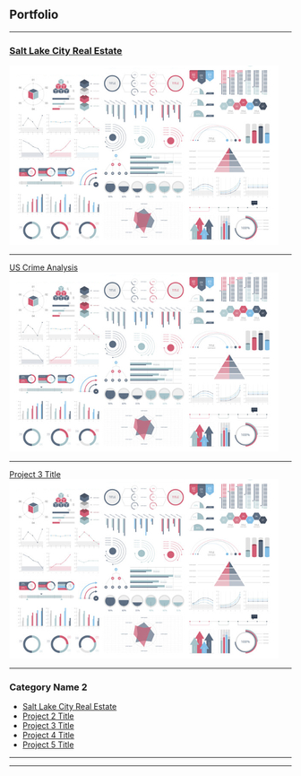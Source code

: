 ## Portfolio

---

### [Salt Lake City Real Estate](/slc-real-estate-analysis)
<img src="images/dummy_thumbnail.jpg?raw=true"/>

---
[US Crime Analysis](/us-crime-analysis)
<img src="images/dummy_thumbnail.jpg?raw=true"/>

---
[Project 3 Title](http://example.com/)
<img src="images/dummy_thumbnail.jpg?raw=true"/>

---

### Category Name 2

- [Salt Lake City Real Estate](https://github.com/dosanity/SLC-real-estate-analysis)
- [Project 2 Title](http://example.com/)
- [Project 3 Title](http://example.com/)
- [Project 4 Title](http://example.com/)
- [Project 5 Title](http://example.com/)

---




---


